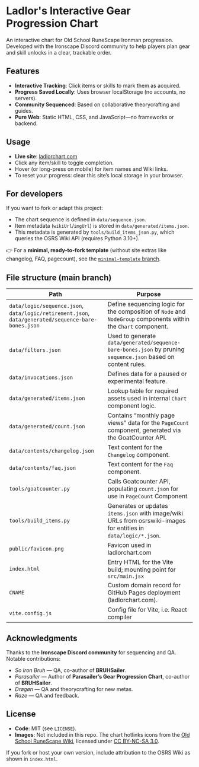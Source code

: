 # Ladlor's Interactive Gear Progression Chart

An interactive chart for Old School RuneScape Ironman progression.  
Developed with the Ironscape Discord community to help players plan gear and skill unlocks in a clear, trackable order.

## Features

- **Interactive Tracking**: Click items or skills to mark them as acquired.
- **Progress Saved Locally**: Uses browser localStorage (no accounts, no servers).
- **Community Sequenced**: Based on collaborative theorycrafting and guides.
- **Pure Web**: Static HTML, CSS, and JavaScript—no frameworks or backend.

## Usage

- **Live site**: [ladlorchart.com](https://ladlorchart.com)
- Click any item/skill to toggle completion.
- Hover (or long-press on mobile) for item names and Wiki links.
- To reset your progress: clear this site’s local storage in your browser.

## For developers

If you want to fork or adapt this project:

- The chart sequence is defined in `data/sequence.json`.
- Item metadata (`wikiUrl`/`imgUrl`) is stored in `data/generated/items.json`.
- This metadata is generated by `tools/build_items_json.py`, which queries the OSRS Wiki API (requires Python 3.10+).

👉 For a **minimal, ready-to-fork template** (without site extras like changelog, FAQ, pagecount), see the [`minimal-template` branch](https://github.com/Madssb/InteractiveGearProg/tree/minimal-template).

## File structure (main branch)

| **Path**                                                                                            | **Purpose**                                                                                                      |
| --------------------------------------------------------------------------------------------------- | ---------------------------------------------------------------------------------------------------------------- |
| `data/logic/sequence.json`, `data/logic/retirement.json`, `data/generated/sequence-bare-bones.json` | Define sequencing logic for the composition of `Node` and `NodeGroup` components within the `Chart` component.   |
| `data/filters.json`                                                                                 | Used to generate `data/generated/sequence-bare-bones.json` by pruning `sequence.json` based on content rules.    |
| `data/invocations.json`                                                                             | Defines data for a paused or experimental feature.                                                               |
| `data/generated/items.json`                                                                         | Lookup table for required assets used in internal `Chart` component logic.                                       |
| `data/generated/count.json`                                                                         | Contains “monthly page views” data for the `PageCount` component, generated via the GoatCounter API.             |
| `data/contents/changelog.json`                                                                      | Text content for the `Changelog` component.                                                                      |
| `data/contents/faq.json`                                                                            | Text content for the `Faq` component.                                                                            |
| `tools/goatcounter.py`                                                                              | Calls Goatcounter API, populating `count.json` for use in `PageCount` Component                                  |
| `tools/build_items.py`                                                                              | Generates or updates `items.json` with image/wiki URLs from osrswiki-images for entities in `data/logic/*.json`. |
| `public/favicon.png`                                                                                | Favicon used in ladlorchart.com                                                                                  |
| `index.html`                                                                                        | Entry HTML for the Vite build; mounting point for `src/main.jsx`                                                 |
| `CNAME`                                                                                             | Custom domain record for GitHub Pages deployment (ladlorchart.com).                                              |
| `vite.config.js`                                                                                    | Config file for Vite, i.e. React compiler                                                                        |

## Acknowledgments

Thanks to the **Ironscape Discord community** for sequencing and QA.  
Notable contributions:

- _So Iron Bruh_ — QA, co-author of **BRUHSailer**.
- _Parasailer_ — Author of **Parasailer’s Gear Progression Chart**, co-author of **BRUHSailer**.
- _Drøgøn_ — QA and theorycrafting for new metas.
- _Raze_ — QA and feedback.

## License

- **Code**: MIT (see `LICENSE`).
- **Images**: Not included in this repo. The chart hotlinks icons from the [Old School RuneScape Wiki](https://oldschool.runescape.wiki/), licensed under [CC BY-NC-SA 3.0](https://creativecommons.org/licenses/by-nc-sa/3.0/).

If you fork or host your own version, include attribution to the OSRS Wiki as shown in `index.html`.
